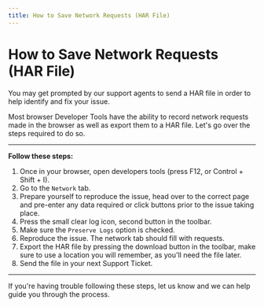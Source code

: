 ```yaml
---
title: How to Save Network Requests (HAR File)
---
```


# How to Save Network Requests (HAR File)

You may get prompted by our support agents to send a HAR file in order to help identify and fix your issue.

Most browser Developer Tools have the ability to record network requests made in the browser as well as export them to a
HAR file. Let's go over the steps required to do so.

---

**Follow these steps:**

1. Once in your browser, open developers tools (press F12, or Control + Shift + I).
2. Go to the `Network` tab.
3. Prepare yourself to reproduce the issue, head over to the correct page and pre-enter any data required or click
   buttons prior to the issue taking place.
4. Press the small clear log icon, second button in the toolbar.
5. Make sure the `Preserve Logs` option is checked.
6. Reproduce the issue. The network tab should fill with requests.
7. Export the HAR file by pressing the download button in the toolbar, make sure to use a location you will remember, as
   you'll need the file later.
8. Send the file in your next Support Ticket.

---

If you're having trouble following these steps, let us know and we can help guide you through the process.
